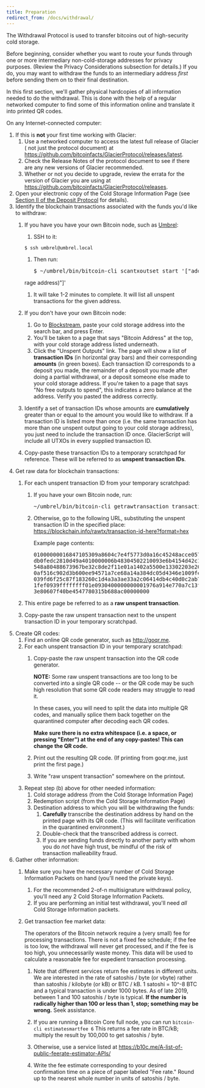 ```yaml
---
title: Preparation
redirect_from: /docs/withdrawal/
---
```


The Withdrawal Protocol is used to transfer bitcoins out of high-security
cold storage.

Before beginning, consider whether you want to route your funds through one or
more intermediary non-cold-storage addresses for privacy purposes. (Review the
Privacy Considerations subsection for details.) If you do, you may want to
withdraw the funds to an intermediary address *first* before sending them on to
their final destination.

In this first section, we'll gather physical hardcopies of all information
needed to do the withdrawal. This is done with the help of a regular networked
computer to find some of this information online and translate it into printed
QR codes.

On any Internet-connected computer:

1. If this is **not** your first time working with Glacier:
    1. Use a networked computer to access the latest full release of Glacier (
    not just the protocol document) at <https://github.com/bitcoinfacts/GlacierProtocol/releases/latest>.
    1. Check the Release Notes of the protocol document to see if
    there are any new versions of Glacier recommended.
    1. Whether or not you decide to upgrade, review the errata for the version
    of Glacier you are using at <https://github.com/bitcoinfacts/GlacierProtocol/releases>.
1. Open your electronic copy of the
<span class="warning">Cold Storage Information Page</span>
(see [Section II of the Deposit Protocol](../../deposit/transfer-to-paper/) for details).
1. Identify the blockchain transactions associated with the funds you'd like
to withdraw:
    1. If you have you have your own Bitcoin node, such as [Umbrel](https://getumbrel.com/):  
        1. SSH to it:
        ```
        $ ssh umbrel@umbrel.local
        ```

        1. Then run:  
            <pre>$ ~/umbrel/bin/bitcoin-cli scantxoutset start '["addr(<span class="warning">cold sto
        rage address</span>)"]'</pre>

        1. It will take 1-2 minutes to complete. It will list all unspent transactions for the given address.
    1. If you don't have your own Bitcoin node:
        1. Go to [Blockstream](https://blockstream.info/), paste your
        <span class="warning">cold storage address</span> into the search bar,
        and press Enter.
        1. You'll be taken to a page that says "Bitcoin Address" at the top, with
        your <span class="warning">cold storage address</span> listed underneath.
        1. Click the "Unspent Outputs" link. The page will show a list of
        **<span class="warning">transaction IDs</span>**
        (in horizontal gray bars) and their corresponding **amounts** (in green boxes).
        Each <span class="warning">transaction ID</span> corresponds to a deposit
        you made, the remainder of a deposit you made after doing a partial
        withdrawal, or a deposit someone else made to your cold storage address.
        If you're taken to a page that says "No free outputs to spend", this
        indicates a zero balance at the address. Verify you pasted the address
        correctly.
    2. Identify a set of <span class="warning">transaction IDs</span> whose amounts are **cumulatively**
    greater than or equal to the amount you would like to withdraw.
    If a transaction ID is listed more than once (i.e. the same transaction
    has more than one unspent output going to your cold storage address), you
    just need to include the transaction ID once. GlacierScript will include
    all UTXOs in every supplied transaction ID.
    1. Copy-paste these <span class="warning">transaction IDs</span> to a temporary scratchpad for
    reference. These will be referred to as **<span class="warning">unspent transaction IDs</span>**.
1. Get raw data for blockchain transactions:
    1. For each <span class="warning">unspent transaction ID</span> from your
    temporary scratchpad:
        1. If you have your own Bitcoin node, run:
            <pre>~/umbrel/bin/bitcoin-cli getrawtransaction <span class="primary">transaction-id-here</span></pre>
        1. Otherwise, go to the following URL, substituting the unspent transaction ID in
        the specified place:
           [https://blockchain.info/rawtx/<span class="primary">transaction-id-here</span>?format=hex](https://blockchain.info/rawtx/transaction-id-here?format=hex)

           Example page contents:
           <pre><span class="warning">01000000016847105309a8604c7e4f5773d0a16c45248acce057dab62e
           db0fedc2810d49a4010000006b48304502210093e6b4154d42c1bba27c
           548a80488673967be32c8de2f11e01a1402a5500e13302203e20874e5d
           0af516c902d3b600ee94571a7ce68a14a384dc05d4346e1009fe000121
           039fd6f25c87f183260c1d4a3a3ae33a2c06414db4c40d0c2ab76a7192
           1fef0939ffffffff01e0930400000000001976a914e770a7c13f977478
           3e80607f40be4547780315b688ac00000000</span></pre>

   1. This entire page be referred to as a
   **<span class="warning">raw unspent transaction</span>**.
   1. Copy-paste the <span class="warning">raw unspent transaction</span>
   next to the unspent <span class="warning">transaction ID</span> in
   your temporary scratchpad.
2. Create QR codes:
    1. Find an online QR code generator, such as <http://goqr.me>.
    2. For each unspent <span class="warning">transaction ID</span> in your
    temporary scratchpad:
        1. Copy-paste the <span class="warning">raw unspent transaction</span>
        into the QR code generator.

            **NOTE:**  Some raw unspent transactions are too long to be converted
            into a single QR code -- or the QR code may be such high resolution
            that some QR code readers may struggle to read it.

            In these cases, you will need to split the data into multiple QR
            codes, and manually splice them back together on the quarantined
            computer after decoding each QR codes.

            **Make sure there is no extra
            whitespace (i.e. a space, or pressing "Enter") at the end of any
            copy-pastes! This can change the QR code.**

        1. Print out the resulting <span class="warning"> QR code</span>. (If
          printing from goqr.me, just print the first page.)
        2. Write "raw unspent transaction" somewhere on the printout.
    1. Repeat step (b) above for other needed information:
        1. <span class="warning">Cold storage address</span> (from the <span class="warning">Cold Storage Information Page</span>)
        2. Redemption script (from the <span class="warning">Cold Storage Information Page</span>)
        3. <span class="warning">Destination address</span> to which you will be withdrawing the funds:
            1. **Carefully** transcribe the destination address by hand on the printed page with its QR code. (This will facilitate verification in the quarantined environment.)
            2. Double-check that the transcribed address is correct.
            3. If you are sending funds directly to another party with whom you do *not* have high trust, be mindful of the risk of transaction malleability fraud.
3. Gather other information:
    1. Make sure you have the necessary number of <span class="danger">Cold Storage Information Packets</span> on hand (you'll need the private keys).
        1. For the recommended 2-of-n multisignature withdrawal policy,
        you'll need any 2
        <span class="danger">Cold Storage Information Packets</span>.
        1. If you are performing an initial test withdrawal, you'll need *all*
        <span class="danger">Cold Storage Information packets</span>.
    2. Get transaction fee market data:

        The operators of the Bitcoin network require a (very small) fee for
        processing transactions. There is not a fixed fee schedule; if the fee
        is too low, the withdrawal will never get processed, and if the fee is
        too high, you unnecessarily waste money. This data will be used to
        calculate a reasonable fee for expedient transaction processing.

        1. Note that different services return fee estimates in different units.
        We are interested in the rate of satoshis / byte (or vbyte) rather than
        satoshis / kilobyte (or kB) or BTC / kB.
        1 satoshi = 10^-8 BTC and a typical transaction is under 1000 bytes.
        As of late 2019, between 1 and 100 satoshis / byte is typical. **If the number is
        radically higher than 100 or less than 1, stop; something may be wrong.** Seek assistance.

        1. If you are running a Bitcoin Core full node, you can run `bitcoin-cli estimatesmartfee 6`
        This returns a fee rate in BTC/kB; multiply the result by 100,000 to get satoshis / byte.

        1. Otherwise, use a service listed at <https://b10c.me/A-list-of-public-feerate-estimator-APIs/>

        1. Write the fee estimate corresponding to your desired confirmation time on a piece of paper
        labeled "Fee rate." Round up to the nearest whole number in units of satoshis / byte.
